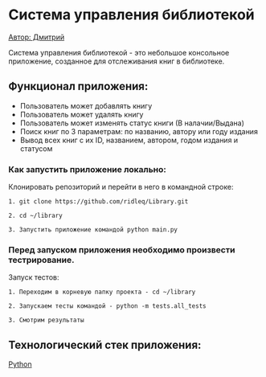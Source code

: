 # Система управления библиотекой

[Автор: Дмитрий](https://github.com/ridleq)

Система управления библиотекой - это небольшое консольное приложение, созданное для отслеживания книг в библиотеке.

## Функционал приложения:

- Пользователь может добавлять книгу 
- Пользователь может удалять книгу
- Пользователь может изменять статус книги (В налачии/Выдана)
- Поиск книг по 3 параметрам: по названию, автору или году издания
- Вывод всех книг с их ID, названием, автором, годом издания и статусом

### Как запустить приложение локально:

Клонировать репозиторий и перейти в него в командной строке:

```
1. git clone https://github.com/ridleq/Library.git
```

```
2. cd ~/library
```

```
3. Запустить приложение командой python main.py
```


### Перед запуском приложения необходимо произвести тестрирование.
Запуск тестов:

```
1. Переходим в корневую папку проекта - cd ~/library
```

```
2. Запускаем тесты командой - python -m tests.all_tests
```

```
3. Смотрим результаты
```


## Технологический стек приложения:
[Python](https://www.python.org/)
